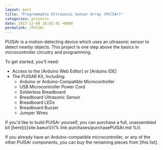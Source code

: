 ```yaml
---
layout: post
title: "Programmable Ultrasonic Sensor Array (PUlSAr)"
categories: projects
date: 2017-12-04 10:02:45 +0000
permalink: /PUlSAr
---
```

PUlSAr is a motion-detecting device which uses an ultrasonic sensor to detect nearby objects. This project is one step above the basics in microcontroller circuitry and programming.

To get started, you'll need:
<ul>
<li>Access to the [Arduino Web Editor] or [Arduino IDE]</li>
<li>The PUlSAR Kit, Including:
  <ul>
  <li>Arduino or Arduino-Compatible Microcontroller</li>
  <li>USB Microcontroller Power Cord</li>
  <li>Solderless Breadboard</li>
  <li>Breadboard Ultrasonic Sensor</li>
  <li>Breadboard LEDs</li>
  <li>Breadboard Buzzer</li>
  <li>Jumper Wires</li>
  </ul>
</ul>

If you'd like to build PUlSAr yourself, you can purchase a full, unassembled kit [here]({{site.baeurl}}{% link purchases/purchasePUlSAr.md %}). 

If you already have an Arduino-compatible microcontroller, or any of the other PUlSAr components, you can buy the remaining pieces from [this list].

